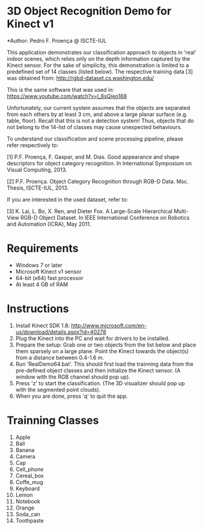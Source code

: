 3D Object Recognition Demo for Kinect v1
=======================
*Author: Pedro F. Proença @ ISCTE-IUL

This application demonstrates our classification approach to objects in 'real' indoor scenes, which relies
only on the depth information captured by the Kinect sensor. For the sake of simplicity, this demonstration is limited to
a predefined set of 14 classes (listed below). The respective training data [3] was obtained from: http://rgbd-dataset.cs.washington.edu/

This is the same software that was used in: https://www.youtube.com/watch?v=I_6sQjeo168

Unfortunately, our current system assumes that the objects are separated from each others by at least 3 cm, and above a large planar surface (e.g. table, floor).
Recall that this is not a detection system! Thus, objects that do not belong to the 14-list of classes may cause unexpected behaviours.

To understand our classification and scene processing pipeline, please refer respectively to:

[1] P.F. Proença, F. Gaspar, and M. Dias. Good appearance and shape descriptors for object category recognition.
In International Symposium on Visual Computing, 2013.

[2] P.F. Proença. Object Category Recognition through RGB-D Data. Msc. Thesis, ISCTE-IUL, 2013.

If you are interested in the used dataset, refer to: 

[3] K. Lai, L. Bo, X. Ren, and Dieter Fox. A Large-Scale Hierarchical Multi-View RGB-D Object Dataset.
In IEEE International Conference on Robotics and Automation (ICRA), May 2011. 

Requirements
=======================

- Windows 7 or later
- Microsoft Kinect v1 sensor
- 64-bit (x64) fast processor
- At least 4 GB of RAM

Instructions
=======================

1. Install Kinect SDK 1.8: http://www.microsoft.com/en-us/download/details.aspx?id=40278
2. Plug the Kinect into the PC and wait for drivers to be installed.
4. Prepare the setup: Grab one or two objects from the list below and place them sparsely on a large plane.
   Point the Kinect towards the object(s) from a distance between 0.4-1.6 m.
3. Run 'RealDemo64.bat'.
   This should first load the trainning data from the pre-defined object classes and then
   initialize the Kinect sensor. (A window with the RGB channel should pop up).
5. Press 'z' to start the classification. (The 3D visualizer should pop up with the segmented point clouds).
6. When you are done, press 'q' to quit the app.


Trainning Classes
=======================

1. Apple
2. Ball
3. Banana
4. Camera
5. Cap
6. Cell_phone
7. Cereal_box
8. Coffe_mug
9. Keyboard
10. Lemon
11. Notebook
12. Orange
13. Soda_can
14. Toothpaste
